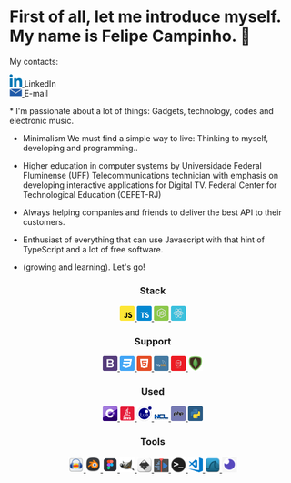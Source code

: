 # First of all, let me introduce myself. My name is Felipe Campinho. 👋

My contacts: 
<br/>
<p align="left">
  <a href="https://www.linkedin.com/in/felipecampinho/">
    <img alt="LinkedIn" width="22px" src="/assets/linkedin.svg" />
  </a>
    LinkedIn
<br/>
  <a href="mailto:felipe.campinho@hotmail.com">
    <img alt="Email" width="22px" src="/assets/email.png" /> 
  </a>
    E-mail
<p>
* I'm passionate about a lot of things: Gadgets, technology, codes and electronic music.

* Minimalism We must find a simple way to live: Thinking to myself, developing and programming..

* Higher education in computer systems by Universidade Federal Fluminense (UFF)
  Telecommunications technician with emphasis on developing interactive applications for Digital TV. Federal Center for Technological Education (CEFET-RJ)

* Always helping companies and friends to deliver the best API to their customers.

* Enthusiast of everything that can use Javascript with that hint of TypeScript and a lot of free software.

* (growing and learning). Let's go!
</p>

<h3 align="center" >Stack</h3>
<p align="center">
  <a href="https://developer.mozilla.org/pt-BR/docs/Aprender/JavaScript">
    <img alt="JavaScript" width="26px" src="/assets/stack/javascript.svg" />
  </a><a href="https://www.typescriptlang.org/docs/">
    <img alt="TypeScript" width="26px" src="/assets/stack/typescript.svg" />
   </a><a href="https://nodejs.org/api/">
    <img alt="Node.js" width="26px" src="/assets/stack/node.svg" />
   </a><a href="https://pt-br.reactjs.org/docs/getting-started.html">
  <img alt="React" width="26px" src="/assets/stack/reactjs.svg" />
  </a>
</p>

<h3 align="center" >Support</h3>
<p align="center">
   <a href="https://getbootstrap.com/docs/4.5/getting-started/introduction/">
  <img alt="bootstrap" width="26px" src="/assets/support/bootstrap.svg" />
  </a><a href="https://www.w3schools.com/css/default.asp">
  <img alt="css3" width="26px" src="assets/support/css3.svg" />
  </a><a href="https://www.w3schools.com/html/default.asp">
  <img alt="html5" width="26px" src="assets/support/html5.svg" />
   </a><a href="https://www.mysql.com/">
  <img alt="mysql" width="26px" src="assets/support/mysql.svg" />
   </a><a href="https://www.oracle.com/br/database/technologies/">
  <img alt="oracle" width="26px" src="assets/support/oracle.svg" />
   </a><a href="https://www.mongodb.com/">
  <img alt="mongoDB" width="26px" src="assets/support/pngwing.com.png" />
   </a>
</p>

<h3 align="center" >Used</h3>
<p align="center">
   <a href="https://docs.microsoft.com/pt-br/dotnet/csharp/">
  <img alt="c-sharp" width="26px" src="assets/used/c-sharp.svg" />
   </a><a href="https://docs.oracle.com/javase/8/docs/">
  <img alt="java" width="26px" src="assets/used/java.png" />
   </a><a href="https://www.lua.org/manual/5.1/pt/manual.html">
  <img alt="lua" width="26px" src="assets/used/lua.png" />
   </a><a href="https://www.ncl.ucar.edu/">
  <img alt="ncl" width="26px" src="assets/used/ncl.png" />
   </a><a href="https://www.php.net/docs.php">
  <img alt="php" width="26px" src="assets/used/php.svg" />
   </a><a href="https://docs.python.org/3/">
  <img alt="python" width="26px" src="assets/used/python.svg" />
   </a>
</p>

<h3 align="center" >Tools</h3>
<p align="center">
   <a href="https://www.audacityteam.org/">
  <img alt="" width="26px" src="assets/tools/audacity.png" />
   </a><a href="https://www.blender.org/">
  <img alt="blender" width="26px" src="assets/tools/blender.png" />
   </a><a href="https://www.figma.com/">
  <img alt="figma" width="26px" src="assets/tools/figma.png" />
  </a><a href="https://www.gimp.org/">
  <img alt="gimp" width="26px" src="assets/tools/gimp.png" />
   </a><a href="https://inkscape.org/pt-br/">
  <img alt="inkscape" width="26px" src="assets/tools/inkscape.png" />
   </a><a href="https://kdenlive.org/en/">
  <img alt="kdnlive" width="26px" src="assets/tools/kdnlive.png" />
   </a><a href="https://blog.rocketseat.com.br/terminal-com-oh-my-zsh-spaceship-dracula-e-mais/">
  <img alt="terminal" width="26px" src="assets/tools/terminal.png" />
   </a><a href="https://code.visualstudio.com/">
  <img alt="visual-studio-code" width="26px" src="assets/tools/visual-studio-code.png" />
   </a><a href="https://www.wireshark.org/docs/">
  <img alt="wireshark-icon" width="26px" src="assets/tools/wireshark-icon.png" />
   </a><a href="https://insomnia.rest/download/">
  <img alt="insomnia" width="26px" src="assets/support/insomnia.png" />
  </a>
</p>








